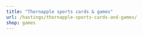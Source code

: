 ```yaml
---
title: "Thornapple sports cards & games"
url: /hastings/thornapple-sports-cards-and-games/
shop: games
---
```

